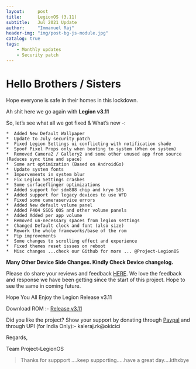 ```yaml
---
layout:     post
title:      LegionOS (3.11)
subtitle:   Jul 2021 Update
author:     "Immanuel Raj"
header-img: "img/post-bg-js-module.jpg"
catalog: true
tags:
    - Monthly updates
    - Security patch
---
```


# Hello Brothers / Sisters

Hope everyone is safe in their homes in this lockdown. 

Ah shit here we go again with **Legion v3.11**

So, let’s see what all we got fixed & What’s new -:

```
*  Added New Default Wallpaper
*  Update to July security patch
*  Fixed Legion Settings ui conflicting with notification shade
*  Spoof Pixel Props only when booting to system (When on system)
*  Removed Camera2 / Gallery2 and some other unused app from source (Reduces sync time and space)
*  Some art optimization (Based on AndroidGo)
*  Update system fonts
*  Imporvements in system blur
*  Fix Legion Settings crashes
*  Some surfaceflinger optimizations
*  Added support for sdm888 chip and kryo 585
*  Added support for legacy devices to use WFD
*  Fixed some cameraservice errors
*  Added New default volume panel
*  Added P404 SSOS OOS and other volume panels
*  Added Added per app volume
*  Removed un-necessary spaces from legion settings
*  Changed Default clock and font (also size)
*  Rework the whole frameworks/base of the rom
*  Pip improvements
*  Some changes to scrolling effect and experience
*  Fixed themes reset issues on reboot
*  Misc changes ...check our Github for more ... @Project-LegionOS
```
<!--adsense-->
**Many Other Device Side Changes. Kindly Check Device changelog.**


Please do share your reviews and feedback [HERE](https://sourceforge.net/projects/legionrom/reviews). We love the feedback and response we have been getting since the start of this project. Hope to see the same in coming future.

Hope You All Enjoy the Legion Release v3.11

Download ROM :- [Release v3.11](https://legionos.org/) 

Did you like the project? Show your support by donating through [Paypal](https://paypal.me/rajkale99) and  through UPI (for India Only):- kaleraj.rk@okicici

Regards,

Team Project-LegionOS

<!--adsense-->
> Thanks for suppport ....keep supporting.....have a great day....kthxbye
